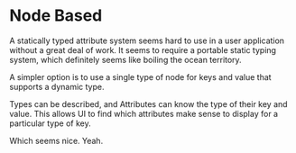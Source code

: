 #  Node Based

A statically typed attribute system seems hard to use in a user application without a great deal of work. It seems to require a portable static typing system, which definitely seems like boiling the ocean territory.

A simpler option is to use a single type of node for keys and value that supports a dynamic type.

Types can be described, and Attributes can know the type of their key and value. This allows UI to find which attributes make sense to display for a particular type of key.

Which seems nice. Yeah.

